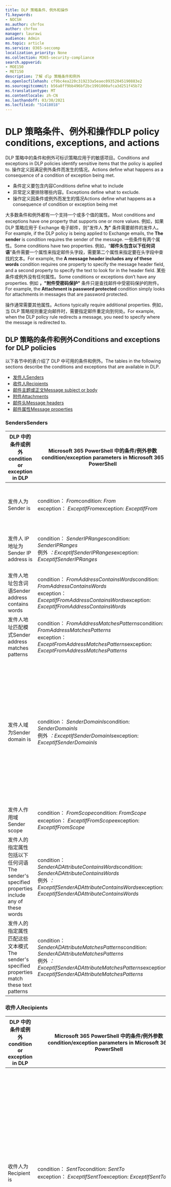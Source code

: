 ```yaml
---
title: DLP 策略条件、例外和操作
f1.keywords:
- NOCSH
ms.author: chrfox
author: chrfox
manager: laurawi
audience: Admin
ms.topic: article
ms.service: O365-seccomp
localization_priority: None
ms.collection: M365-security-compliance
search.appverid:
- MOE150
- MET150
description: 了解 dlp 策略条件和例外
ms.openlocfilehash: cf9bc4ea220c319233a5eaec09352045190883e2
ms.sourcegitcommit: b56a8ff9bb496bf2bc1991000afca3d251f45b72
ms.translationtype: MT
ms.contentlocale: zh-CN
ms.lasthandoff: 03/30/2021
ms.locfileid: "51418018"
---
```

# <a name="dlp-policy-conditions-exceptions-and-actions"></a><span data-ttu-id="fb9f3-103">DLP 策略条件、例外和操作</span><span class="sxs-lookup"><span data-stu-id="fb9f3-103">DLP policy conditions, exceptions, and actions</span></span>

<span data-ttu-id="fb9f3-104">DLP 策略中的条件和例外可标识策略应用于的敏感项目。</span><span class="sxs-lookup"><span data-stu-id="fb9f3-104">Conditions and exceptions in DLP policies identify sensitive items that the policy is applied to.</span></span> <span data-ttu-id="fb9f3-105">操作定义因满足例外条件而发生的情况。</span><span class="sxs-lookup"><span data-stu-id="fb9f3-105">Actions define what happens as a consequence of a condition of exception being met.</span></span>

- <span data-ttu-id="fb9f3-106">条件定义要包含内容</span><span class="sxs-lookup"><span data-stu-id="fb9f3-106">Conditions define what to include</span></span>
- <span data-ttu-id="fb9f3-107">异常定义要排除哪些内容。</span><span class="sxs-lookup"><span data-stu-id="fb9f3-107">Exceptions define what to exclude.</span></span>
- <span data-ttu-id="fb9f3-108">操作定义因条件或例外而发生的情况</span><span class="sxs-lookup"><span data-stu-id="fb9f3-108">Actions define what happens as a consequence of condition or exception being met</span></span>
 
<span data-ttu-id="fb9f3-109">大多数条件和例外都有一个支持一个或多个值的属性。</span><span class="sxs-lookup"><span data-stu-id="fb9f3-109">Most conditions and exceptions have one property that supports one or more values.</span></span> <span data-ttu-id="fb9f3-110">例如，如果 DLP 策略应用于 Exchange 电子邮件，则"发件人 **为"** 条件需要邮件的发件人。</span><span class="sxs-lookup"><span data-stu-id="fb9f3-110">For example, if the DLP policy is being applied to Exchange emails, the **The sender** is condition requires the sender of the message.</span></span> <span data-ttu-id="fb9f3-111">一些条件有两个属性。</span><span class="sxs-lookup"><span data-stu-id="fb9f3-111">Some conditions have two properties.</span></span> <span data-ttu-id="fb9f3-112">例如，“**邮件头包含以下任何词语**”条件需要一个属性来指定邮件头字段，需要第二个属性来指定要在头字段中查找的文本。</span><span class="sxs-lookup"><span data-stu-id="fb9f3-112">For example, the **A message header includes any of these words** condition requires one property to specify the message header field, and a second property to specify the text to look for in the header field.</span></span> <span data-ttu-id="fb9f3-113">某些条件或例外没有任何属性。</span><span class="sxs-lookup"><span data-stu-id="fb9f3-113">Some conditions or exceptions don’t have any properties.</span></span> <span data-ttu-id="fb9f3-114">例如 **，"附件受密码保护"** 条件只是查找邮件中受密码保护的附件。</span><span class="sxs-lookup"><span data-stu-id="fb9f3-114">For example, the **Attachment is password protected** condition simply looks for attachments in messages that are password protected.</span></span>

<span data-ttu-id="fb9f3-115">操作通常需要其他属性。</span><span class="sxs-lookup"><span data-stu-id="fb9f3-115">Actions typically require additional properties.</span></span> <span data-ttu-id="fb9f3-116">例如，当 DLP 策略规则重定向邮件时，需要指定邮件重定向到何处。</span><span class="sxs-lookup"><span data-stu-id="fb9f3-116">For example, when the DLP policy rule redirects a message, you need to specify where the message is redirected to.</span></span> 
<!-- Some actions have multiple properties that are available or required. For example, when the rule adds a header field to the message header, you need to specify both the name and value of the header. When the rule adds a disclaimer to messages, you need to specify the disclaimer text, but you can also specify where to insert the text, or what to do if the disclaimer can't be added to the message. Typically, you can configure multiple actions in a rule, but some actions are exclusive. For example, one rule can't reject and redirect the same message.-->

## <a name="conditions-and-exceptions-for-dlp-policies"></a><span data-ttu-id="fb9f3-117">DLP 策略的条件和例外</span><span class="sxs-lookup"><span data-stu-id="fb9f3-117">Conditions and exceptions for DLP policies</span></span>

<span data-ttu-id="fb9f3-118">以下各节中的表介绍了 DLP 中可用的条件和例外。</span><span class="sxs-lookup"><span data-stu-id="fb9f3-118">The tables in the following sections describe the conditions and exceptions that are available in DLP.</span></span>

- [<span data-ttu-id="fb9f3-119">发件人</span><span class="sxs-lookup"><span data-stu-id="fb9f3-119">Senders</span></span>](#senders)
- [<span data-ttu-id="fb9f3-120">收件人</span><span class="sxs-lookup"><span data-stu-id="fb9f3-120">Recipients</span></span>](#recipients)
- [<span data-ttu-id="fb9f3-121">邮件主题或正文</span><span class="sxs-lookup"><span data-stu-id="fb9f3-121">Message subject or body</span></span>](#message-subject-or-body)
- [<span data-ttu-id="fb9f3-122">附件</span><span class="sxs-lookup"><span data-stu-id="fb9f3-122">Attachments</span></span>](#attachments)
- [<span data-ttu-id="fb9f3-123">邮件头</span><span class="sxs-lookup"><span data-stu-id="fb9f3-123">Message headers</span></span>](#message-headers)
- [<span data-ttu-id="fb9f3-124">邮件属性</span><span class="sxs-lookup"><span data-stu-id="fb9f3-124">Message properties</span></span>](#message-properties)

### <a name="senders"></a><span data-ttu-id="fb9f3-125">Senders</span><span class="sxs-lookup"><span data-stu-id="fb9f3-125">Senders</span></span>


|<span data-ttu-id="fb9f3-126">**DLP 中的条件或例外**</span><span class="sxs-lookup"><span data-stu-id="fb9f3-126">**condition or exception in DLP**</span></span>  |<span data-ttu-id="fb9f3-127">**Microsoft 365 PowerShell 中的条件/例外参数**</span><span class="sxs-lookup"><span data-stu-id="fb9f3-127">**condition/exception parameters in Microsoft 365 PowerShell**</span></span> |<span data-ttu-id="fb9f3-128">**属性类型**</span><span class="sxs-lookup"><span data-stu-id="fb9f3-128">**property type**</span></span>  |<span data-ttu-id="fb9f3-129">**说明**</span><span class="sxs-lookup"><span data-stu-id="fb9f3-129">**description**</span></span>|
|---------|---------|---------|---------|
|<span data-ttu-id="fb9f3-130">发件人为</span><span class="sxs-lookup"><span data-stu-id="fb9f3-130">Sender is</span></span> |<span data-ttu-id="fb9f3-131">condition： *From*</span><span class="sxs-lookup"><span data-stu-id="fb9f3-131">condition: *From*</span></span> <br/> <span data-ttu-id="fb9f3-132">exception： *ExceptIfFrom*</span><span class="sxs-lookup"><span data-stu-id="fb9f3-132">exception: *ExceptIfFrom*</span></span>      |<span data-ttu-id="fb9f3-133">Addresses</span><span class="sxs-lookup"><span data-stu-id="fb9f3-133">Addresses</span></span> |     <span data-ttu-id="fb9f3-134">由组织中指定的邮箱、邮件用户、邮件联系人或 Microsoft 365 组发送的邮件。</span><span class="sxs-lookup"><span data-stu-id="fb9f3-134">Messages that are sent by the specified mailboxes, mail users, mail contacts, or Microsoft 365 groups in the organization.</span></span>|
|<span data-ttu-id="fb9f3-135">发件人 IP 地址为</span><span class="sxs-lookup"><span data-stu-id="fb9f3-135">Sender IP address is</span></span>     |<span data-ttu-id="fb9f3-136">condition： *SenderIPRanges*</span><span class="sxs-lookup"><span data-stu-id="fb9f3-136">condition: *SenderIPRanges*</span></span><br/> <span data-ttu-id="fb9f3-137">例外 *：ExceptIfSenderIPRanges*</span><span class="sxs-lookup"><span data-stu-id="fb9f3-137">exception: *ExceptIfSenderIPRanges*</span></span>         |  <span data-ttu-id="fb9f3-138">IPAddressRanges</span><span class="sxs-lookup"><span data-stu-id="fb9f3-138">IPAddressRanges</span></span>       | <span data-ttu-id="fb9f3-139">发件人的 IP 地址匹配指定的 IP 地址或位于指定的 IP 地址范围内的邮件。</span><span class="sxs-lookup"><span data-stu-id="fb9f3-139">Messages where the sender's IP address matches the specified IP address, or falls within the specified IP address range.</span></span>       |
|<span data-ttu-id="fb9f3-140">发件人地址包含词语</span><span class="sxs-lookup"><span data-stu-id="fb9f3-140">Sender address contains words</span></span>   | <span data-ttu-id="fb9f3-141">condition： *FromAddressContainsWords*</span><span class="sxs-lookup"><span data-stu-id="fb9f3-141">condition: *FromAddressContainsWords*</span></span> <br/> <span data-ttu-id="fb9f3-142">exception： *ExceptIfFromAddressContainsWords*</span><span class="sxs-lookup"><span data-stu-id="fb9f3-142">exception: *ExceptIfFromAddressContainsWords*</span></span>        |   <span data-ttu-id="fb9f3-143">Words</span><span class="sxs-lookup"><span data-stu-id="fb9f3-143">Words</span></span>      |   <span data-ttu-id="fb9f3-144">发件人电子邮件地址中包含指定词语的邮件。</span><span class="sxs-lookup"><span data-stu-id="fb9f3-144">Messages that contain the specified words in the sender's email address.</span></span>|
| <span data-ttu-id="fb9f3-145">发件人地址匹配模式</span><span class="sxs-lookup"><span data-stu-id="fb9f3-145">Sender address matches patterns</span></span>    | <span data-ttu-id="fb9f3-146">condition： *FromAddressMatchesPatterns*</span><span class="sxs-lookup"><span data-stu-id="fb9f3-146">condition: *FromAddressMatchesPatterns*</span></span> <br/> <span data-ttu-id="fb9f3-147">exception： *ExceptFromAddressMatchesPatterns*</span><span class="sxs-lookup"><span data-stu-id="fb9f3-147">exception: *ExceptFromAddressMatchesPatterns*</span></span>       |      <span data-ttu-id="fb9f3-148">模式</span><span class="sxs-lookup"><span data-stu-id="fb9f3-148">Patterns</span></span>   |  <span data-ttu-id="fb9f3-149">发件人的电子邮件地址包含匹配指定正则表达式的文本模式的邮件。</span><span class="sxs-lookup"><span data-stu-id="fb9f3-149">Messages where the sender's email address contains text patterns that match the specified regular expressions.</span></span>  |
|<span data-ttu-id="fb9f3-150">发件人域为</span><span class="sxs-lookup"><span data-stu-id="fb9f3-150">Sender domain is</span></span>  |  <span data-ttu-id="fb9f3-151">condition： *SenderDomainIs*</span><span class="sxs-lookup"><span data-stu-id="fb9f3-151">condition: *SenderDomainIs*</span></span> <br/> <span data-ttu-id="fb9f3-152">例外 *：ExceptIfSenderDomainIs*</span><span class="sxs-lookup"><span data-stu-id="fb9f3-152">exception: *ExceptIfSenderDomainIs*</span></span>       |<span data-ttu-id="fb9f3-153">DomainName</span><span class="sxs-lookup"><span data-stu-id="fb9f3-153">DomainName</span></span>         |     <span data-ttu-id="fb9f3-154">发件人的电子邮件地址域与指定值匹配的邮件。</span><span class="sxs-lookup"><span data-stu-id="fb9f3-154">Messages where the domain of the sender's email address matches the specified value.</span></span> <span data-ttu-id="fb9f3-155">如果您需要查找包含指定域 (例如，域) 的任何子域的发件人域，请使用与 **(** *FromAddressMatchesPatterns*) 条件匹配的发件人地址，并使用语法"' \. domain \. com$"指定域。</span><span class="sxs-lookup"><span data-stu-id="fb9f3-155">If you need to find sender domains that *contain* the specified domain (for example, any subdomain of a domain), use **The sender address matches**(*FromAddressMatchesPatterns*) condition and specify the domain by using the syntax: '\.domain\.com$'.</span></span>    |
|<span data-ttu-id="fb9f3-156">发件人作用域</span><span class="sxs-lookup"><span data-stu-id="fb9f3-156">Sender scope</span></span>    | <span data-ttu-id="fb9f3-157">condition： *FromScope*</span><span class="sxs-lookup"><span data-stu-id="fb9f3-157">condition: *FromScope*</span></span> <br/> <span data-ttu-id="fb9f3-158">exception： *ExceptIfFromScope*</span><span class="sxs-lookup"><span data-stu-id="fb9f3-158">exception: *ExceptIfFromScope*</span></span>    | <span data-ttu-id="fb9f3-159">UserScopeFrom</span><span class="sxs-lookup"><span data-stu-id="fb9f3-159">UserScopeFrom</span></span>    |    <span data-ttu-id="fb9f3-160">由内部或外部发件人发送的邮件。</span><span class="sxs-lookup"><span data-stu-id="fb9f3-160">Messages that are sent by either internal or external senders.</span></span>    |
|<span data-ttu-id="fb9f3-161">发件人的指定属性包括以下任何词语</span><span class="sxs-lookup"><span data-stu-id="fb9f3-161">The sender's specified properties include any of these words</span></span>|<span data-ttu-id="fb9f3-162">condition： *SenderADAttributeContainsWords*</span><span class="sxs-lookup"><span data-stu-id="fb9f3-162">condition: *SenderADAttributeContainsWords*</span></span> <br/> <span data-ttu-id="fb9f3-163">例外 *：ExceptIfSenderADAttributeContainsWords*</span><span class="sxs-lookup"><span data-stu-id="fb9f3-163">exception: *ExceptIfSenderADAttributeContainsWords*</span></span>|<span data-ttu-id="fb9f3-164">首要属性： `ADAttribute`</span><span class="sxs-lookup"><span data-stu-id="fb9f3-164">First property: `ADAttribute`</span></span> <p> <span data-ttu-id="fb9f3-165">第二个属性： `Words`</span><span class="sxs-lookup"><span data-stu-id="fb9f3-165">Second property: `Words`</span></span>|<span data-ttu-id="fb9f3-166">发件人的指定的 Active Directory 属性包含任意的指定词语的邮件。</span><span class="sxs-lookup"><span data-stu-id="fb9f3-166">Messages where the specified Active Directory attribute of the sender contains any of the specified words.</span></span>|
|<span data-ttu-id="fb9f3-167">发件人的指定属性匹配这些文本模式</span><span class="sxs-lookup"><span data-stu-id="fb9f3-167">The sender's specified properties match these text patterns</span></span>|<span data-ttu-id="fb9f3-168">condition： *SenderADAttributeMatchesPatterns*</span><span class="sxs-lookup"><span data-stu-id="fb9f3-168">condition: *SenderADAttributeMatchesPatterns*</span></span> <br/> <span data-ttu-id="fb9f3-169">例外 *：ExceptIfSenderADAttributeMatchesPatterns*</span><span class="sxs-lookup"><span data-stu-id="fb9f3-169">exception: *ExceptIfSenderADAttributeMatchesPatterns*</span></span>|<span data-ttu-id="fb9f3-170">首要属性： `ADAttribute`</span><span class="sxs-lookup"><span data-stu-id="fb9f3-170">First property: `ADAttribute`</span></span> <p> <span data-ttu-id="fb9f3-171">第二个属性： `Patterns`</span><span class="sxs-lookup"><span data-stu-id="fb9f3-171">Second property: `Patterns`</span></span>|<span data-ttu-id="fb9f3-172">发件人的指定的 Active Directory 属性包含与指定正则表达式匹配的文本模式的邮件</span><span class="sxs-lookup"><span data-stu-id="fb9f3-172">Messages where the specified Active Directory attribute of the sender contains text patterns that match the specified regular expressions.</span></span>|

### <a name="recipients"></a><span data-ttu-id="fb9f3-173">收件人</span><span class="sxs-lookup"><span data-stu-id="fb9f3-173">Recipients</span></span>

|<span data-ttu-id="fb9f3-174">**DLP 中的条件或例外**</span><span class="sxs-lookup"><span data-stu-id="fb9f3-174">**condition or exception in DLP**</span></span>| <span data-ttu-id="fb9f3-175">**Microsoft 365 PowerShell 中的条件/例外参数**</span><span class="sxs-lookup"><span data-stu-id="fb9f3-175">**condition/exception parameters in Microsoft 365 PowerShell**</span></span> |    <span data-ttu-id="fb9f3-176">**属性类型**</span><span class="sxs-lookup"><span data-stu-id="fb9f3-176">**property type**</span></span> | <span data-ttu-id="fb9f3-177">**说明**</span><span class="sxs-lookup"><span data-stu-id="fb9f3-177">**description**</span></span>|
|---------|---------|---------|---------|
|<span data-ttu-id="fb9f3-178">收件人为</span><span class="sxs-lookup"><span data-stu-id="fb9f3-178">Recipient is</span></span>|  <span data-ttu-id="fb9f3-179">condition： *SentTo*</span><span class="sxs-lookup"><span data-stu-id="fb9f3-179">condition: *SentTo*</span></span> <br/> <span data-ttu-id="fb9f3-180">exception： *ExceptIfSentTo*</span><span class="sxs-lookup"><span data-stu-id="fb9f3-180">exception: *ExceptIfSentTo*</span></span> | <span data-ttu-id="fb9f3-181">Addresses</span><span class="sxs-lookup"><span data-stu-id="fb9f3-181">Addresses</span></span> | <span data-ttu-id="fb9f3-182">其中一个收件人是组织中指定的邮箱、邮件用户或邮件联系人的邮件。</span><span class="sxs-lookup"><span data-stu-id="fb9f3-182">Messages where one of the recipients is the specified mailbox, mail user, or mail contact in the organization.</span></span> <span data-ttu-id="fb9f3-183">收件人可以在邮件的"**收件人\*\*\*\*"、"抄** 送"**或"密件** 抄送"字段中。</span><span class="sxs-lookup"><span data-stu-id="fb9f3-183">The recipients can be in the **To**, **Cc**, or **Bcc** fields of the message.</span></span>|
|<span data-ttu-id="fb9f3-184">收件人域为</span><span class="sxs-lookup"><span data-stu-id="fb9f3-184">Recipient domain is</span></span>|   <span data-ttu-id="fb9f3-185">condition： *RecipientDomainIs*</span><span class="sxs-lookup"><span data-stu-id="fb9f3-185">condition: *RecipientDomainIs*</span></span> <br/> <span data-ttu-id="fb9f3-186">exception： *ExceptIfRecipientDomainIs*</span><span class="sxs-lookup"><span data-stu-id="fb9f3-186">exception: *ExceptIfRecipientDomainIs*</span></span> |   <span data-ttu-id="fb9f3-187">DomainName</span><span class="sxs-lookup"><span data-stu-id="fb9f3-187">DomainName</span></span> |    <span data-ttu-id="fb9f3-188">收件人电子邮件地址的域与指定值匹配的邮件。</span><span class="sxs-lookup"><span data-stu-id="fb9f3-188">Messages where the domain of the recipient's email address matches the specified value.</span></span>|
|<span data-ttu-id="fb9f3-189">收件人地址包含词语</span><span class="sxs-lookup"><span data-stu-id="fb9f3-189">Recipient address contains words</span></span>|  <span data-ttu-id="fb9f3-190">condition： *AnyOfRecipientAddressContainsWords*</span><span class="sxs-lookup"><span data-stu-id="fb9f3-190">condition: *AnyOfRecipientAddressContainsWords*</span></span> <br/> <span data-ttu-id="fb9f3-191">exception： *ExceptIfAnyOfRecipientAddressContainsWords*</span><span class="sxs-lookup"><span data-stu-id="fb9f3-191">exception: *ExceptIfAnyOfRecipientAddressContainsWords*</span></span>|  <span data-ttu-id="fb9f3-192">Words</span><span class="sxs-lookup"><span data-stu-id="fb9f3-192">Words</span></span>|  <span data-ttu-id="fb9f3-193">收件人电子邮件地址中包含指定词语的邮件。</span><span class="sxs-lookup"><span data-stu-id="fb9f3-193">Messages that contain the specified words in the recipient's email address.</span></span> <br/><span data-ttu-id="fb9f3-p106">**注意**：此条件不考虑发送到收件人代理地址的邮件。它只匹配发送到收件人主电子邮件地址的邮件。</span><span class="sxs-lookup"><span data-stu-id="fb9f3-p106">**Note**: This condition doesn't consider messages that are sent to recipient proxy addresses. It only matches messages that are sent to the recipient's primary email address.</span></span>|
|<span data-ttu-id="fb9f3-196">收件人地址匹配模式</span><span class="sxs-lookup"><span data-stu-id="fb9f3-196">Recipient address matches patterns</span></span>| <span data-ttu-id="fb9f3-197">condition： *AnyOfRecipientAddressMatchesPatterns*</span><span class="sxs-lookup"><span data-stu-id="fb9f3-197">condition: *AnyOfRecipientAddressMatchesPatterns*</span></span> <br/> <span data-ttu-id="fb9f3-198">exception： *ExceptIfAnyOfRecipientAddressMatchesPatterns*</span><span class="sxs-lookup"><span data-stu-id="fb9f3-198">exception: *ExceptIfAnyOfRecipientAddressMatchesPatterns*</span></span>| <span data-ttu-id="fb9f3-199">模式</span><span class="sxs-lookup"><span data-stu-id="fb9f3-199">Patterns</span></span>    |<span data-ttu-id="fb9f3-200">收件人的电子邮件地址包含匹配指定正则表达式的文本模式的邮件。</span><span class="sxs-lookup"><span data-stu-id="fb9f3-200">Messages where a recipient's email address contains text patterns that match the specified regular expressions.</span></span> <br/> <span data-ttu-id="fb9f3-p107">**注意**：此条件不考虑发送到收件人代理地址的邮件。它只匹配发送到收件人主电子邮件地址的邮件。</span><span class="sxs-lookup"><span data-stu-id="fb9f3-p107">**Note**: This condition doesn't consider messages that are sent to recipient proxy addresses. It only matches messages that are sent to the recipient's primary email address.</span></span>|
|<span data-ttu-id="fb9f3-203">发送到的</span><span class="sxs-lookup"><span data-stu-id="fb9f3-203">Sent to member of</span></span>| <span data-ttu-id="fb9f3-204">condition： *SentToMemberOf*</span><span class="sxs-lookup"><span data-stu-id="fb9f3-204">condition: *SentToMemberOf*</span></span> <br/> <span data-ttu-id="fb9f3-205">exception： *ExceptIfSentToMemberOf*</span><span class="sxs-lookup"><span data-stu-id="fb9f3-205">exception: *ExceptIfSentToMemberOf*</span></span>|  <span data-ttu-id="fb9f3-206">Addresses</span><span class="sxs-lookup"><span data-stu-id="fb9f3-206">Addresses</span></span>|  <span data-ttu-id="fb9f3-207">包含作为指定通讯组、已启用邮件的安全组或 Microsoft 365 组的成员的收件人的邮件。</span><span class="sxs-lookup"><span data-stu-id="fb9f3-207">Messages that contain recipients who are members of the specified distribution group, mail-enabled security group, or Microsoft 365 group.</span></span> <span data-ttu-id="fb9f3-208">组可以在邮件的"**收件人\*\*\*\*"、"** 抄送"**或"密** 件抄送"字段中。</span><span class="sxs-lookup"><span data-stu-id="fb9f3-208">The group can be in the **To**, **Cc**, or **Bcc** fields of the message.</span></span>|

### <a name="message-subject-or-body"></a><span data-ttu-id="fb9f3-209">邮件主题或正文</span><span class="sxs-lookup"><span data-stu-id="fb9f3-209">Message subject or body</span></span>

|<span data-ttu-id="fb9f3-210">**DLP 中的条件或例外**</span><span class="sxs-lookup"><span data-stu-id="fb9f3-210">**condition or exception in DLP**</span></span> | <span data-ttu-id="fb9f3-211">**Microsoft 365 PowerShell 中的条件/例外参数**</span><span class="sxs-lookup"><span data-stu-id="fb9f3-211">**condition/exception parameters in Microsoft 365 PowerShell**</span></span> |<span data-ttu-id="fb9f3-212">**属性类型**</span><span class="sxs-lookup"><span data-stu-id="fb9f3-212">**property type**</span></span>| <span data-ttu-id="fb9f3-213">**说明**</span><span class="sxs-lookup"><span data-stu-id="fb9f3-213">**description**</span></span>|
|---------|---------|---------|---------|
|<span data-ttu-id="fb9f3-214">主题包含字词或短语</span><span class="sxs-lookup"><span data-stu-id="fb9f3-214">Subject contains words or phrases</span></span>| <span data-ttu-id="fb9f3-215">condition： *SubjectContainsWords*</span><span class="sxs-lookup"><span data-stu-id="fb9f3-215">condition: *SubjectContainsWords*</span></span> <br/> <span data-ttu-id="fb9f3-216">exception： *ExceptIf SubjectContainsWords*</span><span class="sxs-lookup"><span data-stu-id="fb9f3-216">exception: *ExceptIf SubjectContainsWords*</span></span>| <span data-ttu-id="fb9f3-217">Words</span><span class="sxs-lookup"><span data-stu-id="fb9f3-217">Words</span></span>   |<span data-ttu-id="fb9f3-218">在" Subject "字段中包含指定词语的邮件。</span><span class="sxs-lookup"><span data-stu-id="fb9f3-218">Messages that have the specified words in the Subject field.</span></span>|
|<span data-ttu-id="fb9f3-219">主题匹配模式</span><span class="sxs-lookup"><span data-stu-id="fb9f3-219">Subject matches patterns</span></span>|<span data-ttu-id="fb9f3-220">condition： *SubjectMatchesPatterns*</span><span class="sxs-lookup"><span data-stu-id="fb9f3-220">condition: *SubjectMatchesPatterns*</span></span> <br/> <span data-ttu-id="fb9f3-221">exception： *ExceptIf SubjectMatchesPatterns*</span><span class="sxs-lookup"><span data-stu-id="fb9f3-221">exception: *ExceptIf SubjectMatchesPatterns*</span></span>|<span data-ttu-id="fb9f3-222">模式</span><span class="sxs-lookup"><span data-stu-id="fb9f3-222">Patterns</span></span>   |<span data-ttu-id="fb9f3-223">Subject 字段包含匹配指定正则表达式的文本模式的邮件。</span><span class="sxs-lookup"><span data-stu-id="fb9f3-223">Messages where the Subject field contain text patterns that match the specified regular expressions.</span></span>|
|<span data-ttu-id="fb9f3-224">内容包含</span><span class="sxs-lookup"><span data-stu-id="fb9f3-224">Content contains</span></span>|  <span data-ttu-id="fb9f3-225">condition： *ContentContainsSensitiveInformation*</span><span class="sxs-lookup"><span data-stu-id="fb9f3-225">condition: *ContentContainsSensitiveInformation*</span></span> <br/> <span data-ttu-id="fb9f3-226">exception *ExceptIfContentContainsSensitiveInformation*</span><span class="sxs-lookup"><span data-stu-id="fb9f3-226">exception *ExceptIfContentContainsSensitiveInformation*</span></span>| <span data-ttu-id="fb9f3-227">SensitiveInformationTypes</span><span class="sxs-lookup"><span data-stu-id="fb9f3-227">SensitiveInformationTypes</span></span>|  <span data-ttu-id="fb9f3-228">包含由 DLP 策略中的数据丢失防护定义的敏感信息 () 文档。</span><span class="sxs-lookup"><span data-stu-id="fb9f3-228">Messages or documents that contain sensitive information as defined by data loss prevention (DLP) policies.</span></span>|
| <span data-ttu-id="fb9f3-229">主题或正文匹配模式</span><span class="sxs-lookup"><span data-stu-id="fb9f3-229">Subject or Body matches pattern</span></span>    | <span data-ttu-id="fb9f3-230">condition： *SubjectOrBodyMatchesPatterns*</span><span class="sxs-lookup"><span data-stu-id="fb9f3-230">condition: *SubjectOrBodyMatchesPatterns*</span></span> <br/> <span data-ttu-id="fb9f3-231">exception： *ExceptIfSubjectOrBodyMatchesPatterns*</span><span class="sxs-lookup"><span data-stu-id="fb9f3-231">exception: *ExceptIfSubjectOrBodyMatchesPatterns*</span></span>    | <span data-ttu-id="fb9f3-232">模式</span><span class="sxs-lookup"><span data-stu-id="fb9f3-232">Patterns</span></span>    | <span data-ttu-id="fb9f3-233">主题字段或邮件正文包含匹配指定正则表达式的文本模式的邮件。</span><span class="sxs-lookup"><span data-stu-id="fb9f3-233">Messages where the subject field or message body contains text patterns that match the specified regular expressions.</span></span>    |
| <span data-ttu-id="fb9f3-234">主题或正文包含字词</span><span class="sxs-lookup"><span data-stu-id="fb9f3-234">Subject or Body contains words</span></span>    | <span data-ttu-id="fb9f3-235">condition： *SubjectOrBodyContainsWords*</span><span class="sxs-lookup"><span data-stu-id="fb9f3-235">condition: *SubjectOrBodyContainsWords*</span></span> <br/> <span data-ttu-id="fb9f3-236">exception： *ExceptIfSubjectOrBodyContainsWords*</span><span class="sxs-lookup"><span data-stu-id="fb9f3-236">exception: *ExceptIfSubjectOrBodyContainsWords*</span></span>    | <span data-ttu-id="fb9f3-237">Words</span><span class="sxs-lookup"><span data-stu-id="fb9f3-237">Words</span></span>    | <span data-ttu-id="fb9f3-238">主题字段或邮件正文中具有指定词语的邮件</span><span class="sxs-lookup"><span data-stu-id="fb9f3-238">Messages that have the specified words in the subject field or message body</span></span>    |


### <a name="attachments"></a><span data-ttu-id="fb9f3-239">Attachments</span><span class="sxs-lookup"><span data-stu-id="fb9f3-239">Attachments</span></span>

|<span data-ttu-id="fb9f3-240">**DLP 中的条件或例外**</span><span class="sxs-lookup"><span data-stu-id="fb9f3-240">**condition or exception in DLP**</span></span>| <span data-ttu-id="fb9f3-241">**Microsoft 365 PowerShell 中的条件/例外参数**</span><span class="sxs-lookup"><span data-stu-id="fb9f3-241">**condition/exception parameters in Microsoft 365 PowerShell**</span></span>| <span data-ttu-id="fb9f3-242">**属性类型**</span><span class="sxs-lookup"><span data-stu-id="fb9f3-242">**property type**</span></span>   |<span data-ttu-id="fb9f3-243">**说明**</span><span class="sxs-lookup"><span data-stu-id="fb9f3-243">**description**</span></span>|
|---------|---------|---------|---------|
|<span data-ttu-id="fb9f3-244">附件受密码保护</span><span class="sxs-lookup"><span data-stu-id="fb9f3-244">Attachment is password protected</span></span>|<span data-ttu-id="fb9f3-245">condition： *DocumentIsPasswordProtected*</span><span class="sxs-lookup"><span data-stu-id="fb9f3-245">condition: *DocumentIsPasswordProtected*</span></span> <br/> <span data-ttu-id="fb9f3-246">exception： *ExceptIfDocumentIsPasswordProtected*</span><span class="sxs-lookup"><span data-stu-id="fb9f3-246">exception: *ExceptIfDocumentIsPasswordProtected*</span></span>|<span data-ttu-id="fb9f3-247">无</span><span class="sxs-lookup"><span data-stu-id="fb9f3-247">none</span></span>| <span data-ttu-id="fb9f3-248">附件受密码保护的邮件（因而无法扫描）。</span><span class="sxs-lookup"><span data-stu-id="fb9f3-248">Messages where an attachment is password protected (and therefore can't be scanned).</span></span> <span data-ttu-id="fb9f3-249">密码检测仅适用于 Office 文档、.zip 文件和 .7z 文件。</span><span class="sxs-lookup"><span data-stu-id="fb9f3-249">Password detection only works for Office documents, .zip files, and .7z files.</span></span>|
|<span data-ttu-id="fb9f3-250">附件的文件扩展名为</span><span class="sxs-lookup"><span data-stu-id="fb9f3-250">Attachment’s file extension is</span></span>|<span data-ttu-id="fb9f3-251">condition： *ContentExtensionMatchesWords*</span><span class="sxs-lookup"><span data-stu-id="fb9f3-251">condition: *ContentExtensionMatchesWords*</span></span> <br/> <span data-ttu-id="fb9f3-252">例外 *：ExceptIfContentExtensionMatchesWords*</span><span class="sxs-lookup"><span data-stu-id="fb9f3-252">exception: *ExceptIfContentExtensionMatchesWords*</span></span>|  <span data-ttu-id="fb9f3-253">Words</span><span class="sxs-lookup"><span data-stu-id="fb9f3-253">Words</span></span>   |<span data-ttu-id="fb9f3-254">附件的文件扩展名匹配任意指定词语的邮件。</span><span class="sxs-lookup"><span data-stu-id="fb9f3-254">Messages where an attachment's file extension matches any of the specified words.</span></span>|
|<span data-ttu-id="fb9f3-255">无法扫描任何电子邮件附件的内容</span><span class="sxs-lookup"><span data-stu-id="fb9f3-255">Any email attachment’s content could not be scanned</span></span>|<span data-ttu-id="fb9f3-256">condition： *DocumentIsUnsupported*</span><span class="sxs-lookup"><span data-stu-id="fb9f3-256">condition: *DocumentIsUnsupported*</span></span> <br/><span data-ttu-id="fb9f3-257">exception： *ExceptIf DocumentIsUnsupported*</span><span class="sxs-lookup"><span data-stu-id="fb9f3-257">exception: *ExceptIf DocumentIsUnsupported*</span></span>|   <span data-ttu-id="fb9f3-258">无</span><span class="sxs-lookup"><span data-stu-id="fb9f3-258">n/a</span></span>|    <span data-ttu-id="fb9f3-259">Exchange Online 无法本地识别附件的邮件。</span><span class="sxs-lookup"><span data-stu-id="fb9f3-259">Messages where an attachment isn't natively recognized by Exchange Online.</span></span>|
|<span data-ttu-id="fb9f3-260">任何电子邮件附件的内容未完成扫描</span><span class="sxs-lookup"><span data-stu-id="fb9f3-260">Any email attachment’s content didn’t complete scanning</span></span>|   <span data-ttu-id="fb9f3-261">condition： *ProcessingLimitExceeded*</span><span class="sxs-lookup"><span data-stu-id="fb9f3-261">condition: *ProcessingLimitExceeded*</span></span> <br/> <span data-ttu-id="fb9f3-262">exception： *ExceptIfProcessingLimitExceeded*</span><span class="sxs-lookup"><span data-stu-id="fb9f3-262">exception: *ExceptIfProcessingLimitExceeded*</span></span>|    <span data-ttu-id="fb9f3-263">无</span><span class="sxs-lookup"><span data-stu-id="fb9f3-263">n/a</span></span> |<span data-ttu-id="fb9f3-p110">规则引擎无法完成附件扫描的邮件。可以使用此条件创建规则，以协同工作来标识并处理无法完全扫描内容的邮件。</span><span class="sxs-lookup"><span data-stu-id="fb9f3-p110">Messages where the rules engine couldn't complete the scanning of the attachments. You can use this condition to create rules that work together to identify and process messages where the content couldn't be fully scanned.</span></span>|
|<span data-ttu-id="fb9f3-266">文档名称包含单词</span><span class="sxs-lookup"><span data-stu-id="fb9f3-266">Document name contains words</span></span>|<span data-ttu-id="fb9f3-267">condition： *DocumentNameMatchesWords*</span><span class="sxs-lookup"><span data-stu-id="fb9f3-267">condition: *DocumentNameMatchesWords*</span></span> <br/> <span data-ttu-id="fb9f3-268">exception： *ExceptIfDocumentNameMatchesWords*</span><span class="sxs-lookup"><span data-stu-id="fb9f3-268">exception: *ExceptIfDocumentNameMatchesWords*</span></span> |<span data-ttu-id="fb9f3-269">Words</span><span class="sxs-lookup"><span data-stu-id="fb9f3-269">Words</span></span>  |<span data-ttu-id="fb9f3-270">附件的文件名与任意指定词语匹配的邮件。</span><span class="sxs-lookup"><span data-stu-id="fb9f3-270">Messages where an attachment's file name matches any of the specified words.</span></span>|
|<span data-ttu-id="fb9f3-271">文档名称与模式匹配</span><span class="sxs-lookup"><span data-stu-id="fb9f3-271">Document name matches patterns</span></span>|<span data-ttu-id="fb9f3-272">condition： *DocumentNameMatchesPatterns*</span><span class="sxs-lookup"><span data-stu-id="fb9f3-272">condition: *DocumentNameMatchesPatterns*</span></span> <br/> <span data-ttu-id="fb9f3-273">exception： *ExceptIfDocumentNameMatchesPatterns*</span><span class="sxs-lookup"><span data-stu-id="fb9f3-273">exception: *ExceptIfDocumentNameMatchesPatterns*</span></span>|    <span data-ttu-id="fb9f3-274">模式</span><span class="sxs-lookup"><span data-stu-id="fb9f3-274">Patterns</span></span>    |<span data-ttu-id="fb9f3-275">附件的文件名包含匹配指定正则表达式的文本模式的邮件。</span><span class="sxs-lookup"><span data-stu-id="fb9f3-275">Messages where an attachment's file name contains text patterns that match the specified regular expressions.</span></span>|
|<span data-ttu-id="fb9f3-276">文档属性为</span><span class="sxs-lookup"><span data-stu-id="fb9f3-276">Document property is</span></span>|<span data-ttu-id="fb9f3-277">condition： *ContentPropertyContainsWords*</span><span class="sxs-lookup"><span data-stu-id="fb9f3-277">condition: *ContentPropertyContainsWords*</span></span> <br/> <span data-ttu-id="fb9f3-278">例外 *：ExceptIfContentPropertyContainsWords*</span><span class="sxs-lookup"><span data-stu-id="fb9f3-278">exception: *ExceptIfContentPropertyContainsWords*</span></span> |<span data-ttu-id="fb9f3-279">Words</span><span class="sxs-lookup"><span data-stu-id="fb9f3-279">Words</span></span>| <span data-ttu-id="fb9f3-280">附件的文件扩展名与任意指定词语匹配的邮件或文档。</span><span class="sxs-lookup"><span data-stu-id="fb9f3-280">Messages or documents where an attachment's file extension matches any of the specified words.</span></span>|
|<span data-ttu-id="fb9f3-281">文档大小等于或大于</span><span class="sxs-lookup"><span data-stu-id="fb9f3-281">Document size equals or is greater than</span></span>| <span data-ttu-id="fb9f3-282">condition： *DocumentSizeOver*</span><span class="sxs-lookup"><span data-stu-id="fb9f3-282">condition: *DocumentSizeOver*</span></span> <br/> <span data-ttu-id="fb9f3-283">exception： *ExceptIfDocumentSizeOver*</span><span class="sxs-lookup"><span data-stu-id="fb9f3-283">exception: *ExceptIfDocumentSizeOver*</span></span>|    <span data-ttu-id="fb9f3-284">Size</span><span class="sxs-lookup"><span data-stu-id="fb9f3-284">Size</span></span>    |<span data-ttu-id="fb9f3-285">任何附件大于或等于指定值的邮件。</span><span class="sxs-lookup"><span data-stu-id="fb9f3-285">Messages where any attachment is greater than or equal to the specified value.</span></span>|
|<span data-ttu-id="fb9f3-286">任何附件内容包含这些词语中的任何一个</span><span class="sxs-lookup"><span data-stu-id="fb9f3-286">Any attachment's content includes any of these words</span></span>| <span data-ttu-id="fb9f3-287">condition： *DocumentContainsWords*</span><span class="sxs-lookup"><span data-stu-id="fb9f3-287">condition: *DocumentContainsWords*</span></span> <br/> <span data-ttu-id="fb9f3-288">exception： *ExceptIfDocumentContainsWords*</span><span class="sxs-lookup"><span data-stu-id="fb9f3-288">exception: *ExceptIfDocumentContainsWords*</span></span> |`Words`|<span data-ttu-id="fb9f3-289">附件包含指定词语的邮件。</span><span class="sxs-lookup"><span data-stu-id="fb9f3-289">Messages where an attachment contains the specified words.</span></span>|
|<span data-ttu-id="fb9f3-290">任何附件内容与这些文本模式匹配</span><span class="sxs-lookup"><span data-stu-id="fb9f3-290">Any attachments content matches these text patterns</span></span>|<span data-ttu-id="fb9f3-291">condition： *DocumentMatchesPatterns*</span><span class="sxs-lookup"><span data-stu-id="fb9f3-291">condition: *DocumentMatchesPatterns*</span></span> <br/> <span data-ttu-id="fb9f3-292">exception： *ExceptIfDocumentMatchesPatterns*</span><span class="sxs-lookup"><span data-stu-id="fb9f3-292">exception: *ExceptIfDocumentMatchesPatterns*</span></span> |`Patterns`|<span data-ttu-id="fb9f3-293">附件包含匹配指定正则表达式的文本模式的邮件。</span><span class="sxs-lookup"><span data-stu-id="fb9f3-293">Messages where an attachment contains text patterns that match the specified regular expressions.</span></span> |

### <a name="message-headers"></a><span data-ttu-id="fb9f3-294">邮件头</span><span class="sxs-lookup"><span data-stu-id="fb9f3-294">Message Headers</span></span>

|<span data-ttu-id="fb9f3-295">**DLP 中的条件或例外**</span><span class="sxs-lookup"><span data-stu-id="fb9f3-295">**condition or exception in DLP**</span></span>| <span data-ttu-id="fb9f3-296">**Microsoft 365 PowerShell 中的条件/例外参数**</span><span class="sxs-lookup"><span data-stu-id="fb9f3-296">**condition/exception parameters in Microsoft 365 PowerShell**</span></span>| <span data-ttu-id="fb9f3-297">**属性类型**</span><span class="sxs-lookup"><span data-stu-id="fb9f3-297">**property type**</span></span>|  <span data-ttu-id="fb9f3-298">**说明**</span><span class="sxs-lookup"><span data-stu-id="fb9f3-298">**description**</span></span>|
|---------|---------|---------|---------|
|<span data-ttu-id="fb9f3-299">标头包含单词或短语</span><span class="sxs-lookup"><span data-stu-id="fb9f3-299">Header contains words or phrases</span></span>|<span data-ttu-id="fb9f3-300">condition： *HeaderContainsWords*</span><span class="sxs-lookup"><span data-stu-id="fb9f3-300">condition: *HeaderContainsWords*</span></span> <br/> <span data-ttu-id="fb9f3-301">exception： *ExceptIfHeaderContainsWords*</span><span class="sxs-lookup"><span data-stu-id="fb9f3-301">exception: *ExceptIfHeaderContainsWords*</span></span>|  <span data-ttu-id="fb9f3-302">哈希表</span><span class="sxs-lookup"><span data-stu-id="fb9f3-302">Hash Table</span></span>  |<span data-ttu-id="fb9f3-303">包含指定头字段的邮件，以及该头字段的值包含指定的单词。</span><span class="sxs-lookup"><span data-stu-id="fb9f3-303">Messages that contain the specified header field, and the value of that header field contains the specified words.</span></span>|
|<span data-ttu-id="fb9f3-304">标头与模式匹配</span><span class="sxs-lookup"><span data-stu-id="fb9f3-304">Header matches patterns</span></span>|   <span data-ttu-id="fb9f3-305">condition： *HeaderMatchesPatterns*</span><span class="sxs-lookup"><span data-stu-id="fb9f3-305">condition: *HeaderMatchesPatterns*</span></span> <br/> <span data-ttu-id="fb9f3-306">exception： *ExceptIfHeaderMatchesPatterns*</span><span class="sxs-lookup"><span data-stu-id="fb9f3-306">exception: *ExceptIfHeaderMatchesPatterns*</span></span>|    <span data-ttu-id="fb9f3-307">哈希表</span><span class="sxs-lookup"><span data-stu-id="fb9f3-307">Hash Table</span></span>  |<span data-ttu-id="fb9f3-308">包含指定头字段以及该头字段的值的邮件包含指定的正则表达式。</span><span class="sxs-lookup"><span data-stu-id="fb9f3-308">Messages that contain the specified header field, and the value of that header field contains the specified regular expressions.</span></span>|

### <a name="message-properties"></a><span data-ttu-id="fb9f3-309">邮件属性</span><span class="sxs-lookup"><span data-stu-id="fb9f3-309">Message properties</span></span>

|<span data-ttu-id="fb9f3-310">**DLP 中的条件或例外**</span><span class="sxs-lookup"><span data-stu-id="fb9f3-310">**condition or exception in DLP**</span></span>| <span data-ttu-id="fb9f3-311">**Microsoft 365 PowerShell 中的条件/例外参数**</span><span class="sxs-lookup"><span data-stu-id="fb9f3-311">**condition/exception parameters in Microsoft 365 PowerShell**</span></span>| <span data-ttu-id="fb9f3-312">**属性类型**</span><span class="sxs-lookup"><span data-stu-id="fb9f3-312">**property type**</span></span>   |<span data-ttu-id="fb9f3-313">**说明**</span><span class="sxs-lookup"><span data-stu-id="fb9f3-313">**description**</span></span>|
|---------|---------|---------|---------|
| <span data-ttu-id="fb9f3-314">重要性</span><span class="sxs-lookup"><span data-stu-id="fb9f3-314">With importance</span></span>    | <span data-ttu-id="fb9f3-315">condition： *WithImportance*</span><span class="sxs-lookup"><span data-stu-id="fb9f3-315">condition: *WithImportance*</span></span> <br/> <span data-ttu-id="fb9f3-316">exception： *ExceptIfWithImportance*</span><span class="sxs-lookup"><span data-stu-id="fb9f3-316">exception: *ExceptIfWithImportance*</span></span>    | <span data-ttu-id="fb9f3-317">Importance</span><span class="sxs-lookup"><span data-stu-id="fb9f3-317">Importance</span></span>    | <span data-ttu-id="fb9f3-318">使用指定的重要性级别标记的邮件。</span><span class="sxs-lookup"><span data-stu-id="fb9f3-318">Messages that are marked with the specified importance level.</span></span>    |
| <span data-ttu-id="fb9f3-319">内容字符集包含单词</span><span class="sxs-lookup"><span data-stu-id="fb9f3-319">Content character set contains words</span></span>    | <span data-ttu-id="fb9f3-320">condition： *ContentCharacterSetContainsWords*</span><span class="sxs-lookup"><span data-stu-id="fb9f3-320">condition: *ContentCharacterSetContainsWords*</span></span> <br/> <span data-ttu-id="fb9f3-321">*ExceptIfContentCharacterSetContainsWords*</span><span class="sxs-lookup"><span data-stu-id="fb9f3-321">*ExceptIfContentCharacterSetContainsWords*</span></span>    | <span data-ttu-id="fb9f3-322">CharacterSets</span><span class="sxs-lookup"><span data-stu-id="fb9f3-322">CharacterSets</span></span>    | <span data-ttu-id="fb9f3-323">具有任意指定字符集名称的邮件。</span><span class="sxs-lookup"><span data-stu-id="fb9f3-323">Messages that have any of the specified character set names.</span></span>    |
| <span data-ttu-id="fb9f3-324">具有发件人替代</span><span class="sxs-lookup"><span data-stu-id="fb9f3-324">Has sender override</span></span>    | <span data-ttu-id="fb9f3-325">condition： *HasSenderOverride*</span><span class="sxs-lookup"><span data-stu-id="fb9f3-325">condition: *HasSenderOverride*</span></span> <br/> <span data-ttu-id="fb9f3-326">例外 *：ExceptIfHasSenderOverride*</span><span class="sxs-lookup"><span data-stu-id="fb9f3-326">exception: *ExceptIfHasSenderOverride*</span></span>    | <span data-ttu-id="fb9f3-327">无</span><span class="sxs-lookup"><span data-stu-id="fb9f3-327">n/a</span></span>    | <span data-ttu-id="fb9f3-328">发件人已选择覆盖数据丢失防护 (DLP) 策略的邮件。</span><span class="sxs-lookup"><span data-stu-id="fb9f3-328">Messages where the sender has chosen to override a data loss prevention (DLP) policy.</span></span> <span data-ttu-id="fb9f3-329">有关 DLP 策略详细信息，请参阅 [数据丢失防护](./data-loss-prevention-policies.md)。</span><span class="sxs-lookup"><span data-stu-id="fb9f3-329">For more information about DLP policies see [Data loss prevention](./data-loss-prevention-policies.md).</span></span>   |
| <span data-ttu-id="fb9f3-330">邮件类型匹配</span><span class="sxs-lookup"><span data-stu-id="fb9f3-330">Message type matches</span></span>    | <span data-ttu-id="fb9f3-331">condition： *MessageTypeMatches*</span><span class="sxs-lookup"><span data-stu-id="fb9f3-331">condition: *MessageTypeMatches*</span></span> <br/> <span data-ttu-id="fb9f3-332">exception： *ExceptIfMessageTypeMatches*</span><span class="sxs-lookup"><span data-stu-id="fb9f3-332">exception: *ExceptIfMessageTypeMatches*</span></span>    | <span data-ttu-id="fb9f3-333">MessageType</span><span class="sxs-lookup"><span data-stu-id="fb9f3-333">MessageType</span></span>    | <span data-ttu-id="fb9f3-334">指定类型的邮件。</span><span class="sxs-lookup"><span data-stu-id="fb9f3-334">Messages of the specified type.</span></span>    |
|<span data-ttu-id="fb9f3-335">邮件大小大于或等于</span><span class="sxs-lookup"><span data-stu-id="fb9f3-335">The message size is greater than or equal to</span></span>| <span data-ttu-id="fb9f3-336">condition： *MessageSizeOver*</span><span class="sxs-lookup"><span data-stu-id="fb9f3-336">condition: *MessageSizeOver*</span></span> <br/> <span data-ttu-id="fb9f3-337">exception： *ExceptIfMessageSizeOver*</span><span class="sxs-lookup"><span data-stu-id="fb9f3-337">exception: *ExceptIfMessageSizeOver*</span></span> |`Size`|<span data-ttu-id="fb9f3-338">总大小（邮件和附件）大于或等于指定值的邮件。</span><span class="sxs-lookup"><span data-stu-id="fb9f3-338">Messages where the total size (message plus attachments) is greater than or equal to the specified value.</span></span> <span data-ttu-id="fb9f3-339">**注意**：在确定邮件流规则之前将对邮箱的邮件大小限制进行评估。</span><span class="sxs-lookup"><span data-stu-id="fb9f3-339">**Note**: Message size limits on mailboxes are evaluated before mail flow rules.</span></span> <span data-ttu-id="fb9f3-340">对于邮箱而言过大的邮件将被拒绝，然后此条件的规则才能对该邮件采取措施。</span><span class="sxs-lookup"><span data-stu-id="fb9f3-340">A message that's too large for a mailbox will be rejected before a rule with this condition is able to act on the message.</span></span>|

## <a name="actions-for-dlp-policies"></a><span data-ttu-id="fb9f3-341">DLP 策略的操作</span><span class="sxs-lookup"><span data-stu-id="fb9f3-341">Actions for DLP policies</span></span>

<span data-ttu-id="fb9f3-342">此表介绍 DLP 中可用的操作。</span><span class="sxs-lookup"><span data-stu-id="fb9f3-342">This table describes the actions that are available in DLP.</span></span>


|<span data-ttu-id="fb9f3-343">**DLP 中的操作**</span><span class="sxs-lookup"><span data-stu-id="fb9f3-343">**action in DLP**</span></span>|<span data-ttu-id="fb9f3-344">**Microsoft 365 PowerShell 中的操作参数**</span><span class="sxs-lookup"><span data-stu-id="fb9f3-344">**action parameters in Microsoft 365 PowerShell**</span></span>|<span data-ttu-id="fb9f3-345">**属性类型**</span><span class="sxs-lookup"><span data-stu-id="fb9f3-345">**property type**</span></span>|<span data-ttu-id="fb9f3-346">**说明**</span><span class="sxs-lookup"><span data-stu-id="fb9f3-346">**description**</span></span>|
|---------|---------|---------|---------|
|<span data-ttu-id="fb9f3-347">设置标头</span><span class="sxs-lookup"><span data-stu-id="fb9f3-347">Set header</span></span>|<span data-ttu-id="fb9f3-348">SetHeader</span><span class="sxs-lookup"><span data-stu-id="fb9f3-348">SetHeader</span></span>|<span data-ttu-id="fb9f3-349">第一个属性 *：Header Name*</span><span class="sxs-lookup"><span data-stu-id="fb9f3-349">First property: *Header Name*</span></span> </br> <span data-ttu-id="fb9f3-350">第二个属性 *：Header 值*</span><span class="sxs-lookup"><span data-stu-id="fb9f3-350">Second property: *Header Value*</span></span>|<span data-ttu-id="fb9f3-351">SetHeader 参数指定 DLP 规则在邮件头中添加或修改头字段和值的操作。</span><span class="sxs-lookup"><span data-stu-id="fb9f3-351">The SetHeader parameter specifies an action for the DLP rule that adds or modifies a header field and value in the message header.</span></span> <span data-ttu-id="fb9f3-352">此参数使用语法"HeaderName：HeaderValue"。</span><span class="sxs-lookup"><span data-stu-id="fb9f3-352">This parameter uses the syntax "HeaderName:HeaderValue".</span></span> <span data-ttu-id="fb9f3-353">可以指定用逗号分隔的多个标头名称和值对</span><span class="sxs-lookup"><span data-stu-id="fb9f3-353">You can specify multiple header name and value pairs separated by commas</span></span>|
|<span data-ttu-id="fb9f3-354">删除标头</span><span class="sxs-lookup"><span data-stu-id="fb9f3-354">Remove header</span></span>| <span data-ttu-id="fb9f3-355">RemoveHeader</span><span class="sxs-lookup"><span data-stu-id="fb9f3-355">RemoveHeader</span></span>| <span data-ttu-id="fb9f3-356">首要属性：*MessageHeaderField*</span><span class="sxs-lookup"><span data-stu-id="fb9f3-356">First property: *MessageHeaderField*</span></span></br> <span data-ttu-id="fb9f3-357">次要属性：*String*</span><span class="sxs-lookup"><span data-stu-id="fb9f3-357">Second property: *String*</span></span>|  <span data-ttu-id="fb9f3-358">RemoveHeader 参数指定 DLP 规则从邮件头中删除头字段的操作。</span><span class="sxs-lookup"><span data-stu-id="fb9f3-358">The RemoveHeader parameter specifies an action for the DLP rule that removes a header field from the message header.</span></span> <span data-ttu-id="fb9f3-359">此参数使用语法"HeaderName"或"HeaderName：HeaderValue"。可以指定多个标头名称或标头名称以及用逗号分隔的值对</span><span class="sxs-lookup"><span data-stu-id="fb9f3-359">This parameter uses the syntax “HeaderName” or "HeaderName:HeaderValue".You can specify multiple header names or header name and value pairs separated by commas</span></span>|
|<span data-ttu-id="fb9f3-360">将邮件重定向到特定用户</span><span class="sxs-lookup"><span data-stu-id="fb9f3-360">Redirect the message to specific users</span></span>|<span data-ttu-id="fb9f3-361">*RedirectMessageTo*</span><span class="sxs-lookup"><span data-stu-id="fb9f3-361">*RedirectMessageTo*</span></span>|<span data-ttu-id="fb9f3-362">Addresses</span><span class="sxs-lookup"><span data-stu-id="fb9f3-362">Addresses</span></span>| <span data-ttu-id="fb9f3-p115">将电子邮件重定向到指定的收件人。邮件不会传递给原始收件人，也不会向发件人或原始收件人发送通知。</span><span class="sxs-lookup"><span data-stu-id="fb9f3-p115">Redirects the message to the specified recipients. The message isn't delivered to the original recipients, and no notification is sent to the sender or the original recipients.</span></span>|
|<span data-ttu-id="fb9f3-365">将邮件转发给发件人的经理进行审批</span><span class="sxs-lookup"><span data-stu-id="fb9f3-365">Forward the message for approval to sender’s manager</span></span>| <span data-ttu-id="fb9f3-366">适度</span><span class="sxs-lookup"><span data-stu-id="fb9f3-366">Moderate</span></span>|<span data-ttu-id="fb9f3-367">第一个属性 *：ModerateMessageByManager*</span><span class="sxs-lookup"><span data-stu-id="fb9f3-367">First property: *ModerateMessageByManager*</span></span></br> <span data-ttu-id="fb9f3-368">Second 属性 *：Boolean*</span><span class="sxs-lookup"><span data-stu-id="fb9f3-368">Second property: *Boolean*</span></span>|<span data-ttu-id="fb9f3-369">Moderate 参数指定向审查方发送电子邮件的 DLP 规则的操作。</span><span class="sxs-lookup"><span data-stu-id="fb9f3-369">The Moderate parameter specifies an action for the DLP rule that sends the email message to a moderator.</span></span> <span data-ttu-id="fb9f3-370">此参数使用语法 @{ModerateMessageByManager = <$true \| $false>;</span><span class="sxs-lookup"><span data-stu-id="fb9f3-370">This parameter uses the syntax: @{ModerateMessageByManager = <$true \| $false>;</span></span>|
|<span data-ttu-id="fb9f3-371">将邮件转发给特定审批者进行审批</span><span class="sxs-lookup"><span data-stu-id="fb9f3-371">Forward the message for approval to specific approvers</span></span>| <span data-ttu-id="fb9f3-372">适度</span><span class="sxs-lookup"><span data-stu-id="fb9f3-372">Moderate</span></span>|<span data-ttu-id="fb9f3-373">第一个属性 *：ModerateMessageByUser*</span><span class="sxs-lookup"><span data-stu-id="fb9f3-373">First property: *ModerateMessageByUser*</span></span></br><span data-ttu-id="fb9f3-374">次要属性：*Addresses*</span><span class="sxs-lookup"><span data-stu-id="fb9f3-374">Second property: *Addresses*</span></span>|<span data-ttu-id="fb9f3-375">Moderate 参数指定向审查方发送电子邮件的 DLP 规则的操作。</span><span class="sxs-lookup"><span data-stu-id="fb9f3-375">The Moderate parameter specifies an action for the DLP rule that sends the email message to a moderator.</span></span> <span data-ttu-id="fb9f3-376">此参数使用语法：@{ ModerateMessageByUser = @ ("emailaddress1"，"emailaddress2",..."emailaddressN") }</span><span class="sxs-lookup"><span data-stu-id="fb9f3-376">This parameter uses the syntax: @{ ModerateMessageByUser = @("emailaddress1","emailaddress2",..."emailaddressN")}</span></span>|
|<span data-ttu-id="fb9f3-377">添加收件人</span><span class="sxs-lookup"><span data-stu-id="fb9f3-377">Add recipient</span></span>|<span data-ttu-id="fb9f3-378">AddRecipients</span><span class="sxs-lookup"><span data-stu-id="fb9f3-378">AddRecipients</span></span>|<span data-ttu-id="fb9f3-379">第一个属性 *：Field*</span><span class="sxs-lookup"><span data-stu-id="fb9f3-379">First property: *Field*</span></span></br><span data-ttu-id="fb9f3-380">次要属性：*Addresses*</span><span class="sxs-lookup"><span data-stu-id="fb9f3-380">Second property: *Addresses*</span></span>| <span data-ttu-id="fb9f3-381">将一个或多个收件人添加到邮件的"收件人/抄送/密件抄送"字段中。</span><span class="sxs-lookup"><span data-stu-id="fb9f3-381">Adds one or more recipients to the To/Cc/Bcc field of the message.</span></span> <span data-ttu-id="fb9f3-382">此参数使用语法：@{<AddToRecipients \| CopyTo \| BlindCopyTo> = "emailaddress"}</span><span class="sxs-lookup"><span data-stu-id="fb9f3-382">This parameter uses the syntax: @{<AddToRecipients \| CopyTo \| BlindCopyTo> = "emailaddress"}</span></span>|
|<span data-ttu-id="fb9f3-383">将发件人的经理添加为收件人</span><span class="sxs-lookup"><span data-stu-id="fb9f3-383">Add the sender’s manager as recipient</span></span>|<span data-ttu-id="fb9f3-384">AddRecipients</span><span class="sxs-lookup"><span data-stu-id="fb9f3-384">AddRecipients</span></span> | <span data-ttu-id="fb9f3-385">第一个属性 *：AddedManagerAction*</span><span class="sxs-lookup"><span data-stu-id="fb9f3-385">First property: *AddedManagerAction*</span></span></br><span data-ttu-id="fb9f3-386">Second 属性 *：Field*</span><span class="sxs-lookup"><span data-stu-id="fb9f3-386">Second property: *Field*</span></span> | <span data-ttu-id="fb9f3-387">将发件人的经理添加到邮件中作为指定收件人类型 ( To 、 Cc 、 Bcc )，或在不通知发件人或收件人的情况下将邮件重定向到发件人的经理。</span><span class="sxs-lookup"><span data-stu-id="fb9f3-387">Adds the sender's manager to the message as the specified recipient type ( To, Cc, Bcc ), or redirects the message to the sender's manager without notifying the sender or the recipient.</span></span> <span data-ttu-id="fb9f3-388">此操作仅在发件人的 Manager 属性于 Active Directory 中定义时适用。</span><span class="sxs-lookup"><span data-stu-id="fb9f3-388">This action only works if the sender's Manager attribute is defined in Active Directory.</span></span> <span data-ttu-id="fb9f3-389">此参数使用语法：@{AddManagerAsRecipientType = "<To \| Cc \| Bcc>"}</span><span class="sxs-lookup"><span data-stu-id="fb9f3-389">This parameter uses the syntax: @{AddManagerAsRecipientType = "<To \| Cc \| Bcc>"}</span></span>|    
<span data-ttu-id="fb9f3-390">Prepend subject</span><span class="sxs-lookup"><span data-stu-id="fb9f3-390">Prepend subject</span></span>    |<span data-ttu-id="fb9f3-391">PrependSubject</span><span class="sxs-lookup"><span data-stu-id="fb9f3-391">PrependSubject</span></span>    |<span data-ttu-id="fb9f3-392">String</span><span class="sxs-lookup"><span data-stu-id="fb9f3-392">String</span></span>    |<span data-ttu-id="fb9f3-393">将指定的文本添加到邮件" Subject "字段的开头。</span><span class="sxs-lookup"><span data-stu-id="fb9f3-393">Adds the specified text to the beginning of the Subject field of the message.</span></span> <span data-ttu-id="fb9f3-394">考虑使用空格或冒号 (:) 作为指定文本的最后一个字符以区别于原始的主题文本。</span><span class="sxs-lookup"><span data-stu-id="fb9f3-394">Consider using a space or a colon (:) as the last character of the specified text to differentiate it from the original subject text.</span></span></br><span data-ttu-id="fb9f3-395">若要防止将同一字符串添加到主题 (中已包含文本的邮件（例如，答复) ），请向规则添加"主题包含单词" (ExceptIfSubjectContainsWords) 例外。</span><span class="sxs-lookup"><span data-stu-id="fb9f3-395">To prevent the same string from being added to messages that already contain the text in the subject (for example, replies), add the "The subject contains words" (ExceptIfSubjectContainsWords) exception to the rule.</span></span>    
|<span data-ttu-id="fb9f3-396">应用 HTML 免责声明</span><span class="sxs-lookup"><span data-stu-id="fb9f3-396">Apply HTML disclaimer</span></span>    |<span data-ttu-id="fb9f3-397">ApplyHtmlDisclaimer</span><span class="sxs-lookup"><span data-stu-id="fb9f3-397">ApplyHtmlDisclaimer</span></span>    |<span data-ttu-id="fb9f3-398">第一个属性 *：Text*</span><span class="sxs-lookup"><span data-stu-id="fb9f3-398">First property: *Text*</span></span></br><span data-ttu-id="fb9f3-399">Second 属性 *：Location*</span><span class="sxs-lookup"><span data-stu-id="fb9f3-399">Second property: *Location*</span></span></br><span data-ttu-id="fb9f3-400">第三个属性 *：回退操作*</span><span class="sxs-lookup"><span data-stu-id="fb9f3-400">Third property: *Fallback action*</span></span>    |<span data-ttu-id="fb9f3-401">将指定的 HTML 免责声明应用于邮件的所需位置。</span><span class="sxs-lookup"><span data-stu-id="fb9f3-401">Applies the specified HTML disclaimer to the required location of the message.</span></span></br><span data-ttu-id="fb9f3-402">此参数使用语法：@{ Text = " " ;Location = <Append \| Prepend>;FallbackAction = <\| Wrap Ignore \| Reject> }</span><span class="sxs-lookup"><span data-stu-id="fb9f3-402">This parameter uses the syntax: @{ Text = “ ” ; Location = <Append \| Prepend>; FallbackAction = <Wrap \| Ignore \| Reject> }</span></span>
|<span data-ttu-id="fb9f3-403">删除 Office 365 邮件加密和权限保护</span><span class="sxs-lookup"><span data-stu-id="fb9f3-403">Remove Office 365 Message Encryption and rights protection</span></span>    | <span data-ttu-id="fb9f3-404">RemoveRMSTemplate</span><span class="sxs-lookup"><span data-stu-id="fb9f3-404">RemoveRMSTemplate</span></span> | <span data-ttu-id="fb9f3-405">无</span><span class="sxs-lookup"><span data-stu-id="fb9f3-405">n/a</span></span>| <span data-ttu-id="fb9f3-406">删除应用于电子邮件的 Office 365 加密</span><span class="sxs-lookup"><span data-stu-id="fb9f3-406">Removes Office 365 encryption applied on an email</span></span>|
